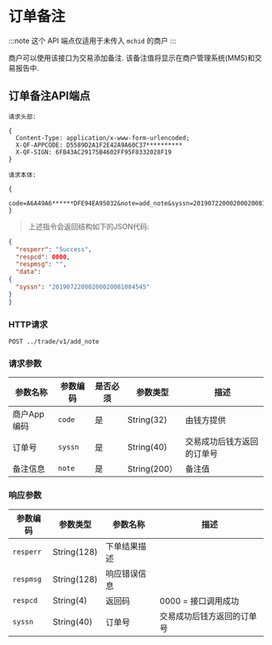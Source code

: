 # 订单备注

:::note
这个 API 端点仅适用于未传入 `mchid` 的商户
:::

商户可以使用该接口为交易添加备注. 该备注值将显示在商户管理系统(MMS)和交易报告中.

## 订单备注API端点

```plaintext
请求头部:

{
  Content-Type: application/x-www-form-urlencoded;
  X-QF-APPCODE: D5589D2A1F2E42A9A60C37**********
  X-QF-SIGN: 6FB43AC29175B4602FF95F8332028F19
}

请求本体:

{
  code=A6A49A6******DFE94EA95032&note=add_note&syssn=20190722000200020081075691
}
```

> 上述指令会返回结构如下的JSON代码:

```json
{
  "resperr": "Success",
  "respcd": 0000,
  "respmsg": "",
  "data":
{
  "syssn": "20190722000200020081084545"
}
}
```

### HTTP请求

`POST ../trade/v1/add_note`

### 请求参数

|参数名称|参数编码|是否必须|参数类型|描述|
|----    |---|----- |-----   |----- |
|商户App编码| `code`   |是   |String(32)   | 由钱方提供 |
|订单号 | `syssn` | 是 |String(40) | 交易成功后钱方返回的订单号 |
|备注信息| `note`   |是   |String(200）   | 备注值  |

### 响应参数

|参数编码|参数类型| 参数名称 |描述|
|----    |---|-----   |-----   |
| `resperr`   |String(128)   |下单结果描述   |  |
| `respmsg`   |String(128)  |响应错误信息   |    |
| `respcd`    |String(4)  |返回码   |   0000 = 接口调用成功 |
| `syssn`     |String(40)   |订单号  | 交易成功后钱方返回的订单号 |

